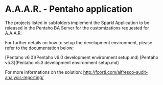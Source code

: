 A.A.A.R. - Pentaho application
===

The projects listed in subfolders implement the Sparkl Application to be released in the Pentaho BA Server for the customizations requested for A.A.A.R.

For further details on how to setup the development environment, please refer to the documentation below:

[Pentaho v6.0](Pentaho v6.0 development environment setup.md)
[Pentaho v5.3](Pentaho v5.3 development environment setup.md)

For more informations on the solution:
http://fcorti.com/alfresco-audit-analysis-reporting/
